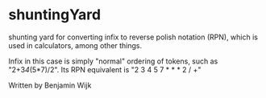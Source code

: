# shuntingYard
shunting yard for converting infix to reverse polish notation (RPN), which is used in calculators, among other things.

Infix in this case is simply "normal" ordering of tokens, such as "2+3*4*(5*7)/2".
Its RPN equivalent is "2 3 4 5 7 * * * 2 / +"

Written by Benjamin Wijk
